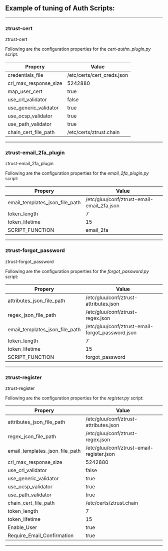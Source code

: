 
## Example of tuning of Auth Scripts:

-----------------------------------------------------------------------------------------------

### **ztrust-cert**

ztrust-cert  

Following are the configuration properties for the *cert-authn_plugin.py* script:  

|Propery | Value|
|------| --------- |
| credentials_file      |  /etc/certs/cert_creds.json  |
| crl_max_response_size |  5242880                     |
| map_user_cert         |  true                        |
| use_crl_validator     |  false                       |
| use_generic_validator |  true                        |
| use_ocsp_validator    |  true                        |
| use_path_validator    |  true                        |
| chain_cert_file_path  |  /etc/certs/ztrust.chain     |

-----------------------------------------------------------------------------------------------

### **ztrust-email_2fa_plugin**

ztrust-email_2fa_plugin  

Following are the configuration properties for the *email_2fa_plugin.py* script:  

|Propery | Value|
|------| --------- |
| email_templates_json_file_path    | /etc/gluu/conf/ztrust-email-email_2fa.json    |
| token_length                      | 7                                             |
| token_lifetime                    | 15                                            |  
| SCRIPT_FUNCTION                   | email_2fa                                     |

-----------------------------------------------------------------------------------------------

### **ztrust-forgot_password**

ztrust-forgot_password  

Following are the configuration properties for the *forgot_password.py* script:  

|Propery | Value|
|------| --------- |
| attributes_json_file_path         | /etc/gluu/conf/ztrust-attributes.json             |
| regex_json_file_path              | /etc/gluu/conf/ztrust-regex.json                  |
| email_templates_json_file_path    | /etc/gluu/conf/ztrust-email-forgot_password.json  |
| token_length                      | 7                                                 |
| token_lifetime                    | 15                                                |
| SCRIPT_FUNCTION                   | forgot_password                                   |

-----------------------------------------------------------------------------------------------

### **ztrust-register**

ztrust-register  

Following are the configuration properties for the *register.py* script:  

|Propery | Value|
|------| --------- |
| attributes_json_file_path         | /etc/gluu/conf/ztrust-attributes.json             |
| regex_json_file_path              | /etc/gluu/conf/ztrust-regex.json                  |
| email_templates_json_file_path    | /etc/gluu/conf/ztrust-email-register.json         |
| crl_max_response_size             | 5242880                                           |
| use_crl_validator                 | false                                             |
| use_generic_validator             | true                                              |
| use_ocsp_validator                | true                                              |
| use_path_validator                | true                                              |
| chain_cert_file_path              | /etc/certs/ztrust.chain                           |
| token_length                      | 7                                                 |
| token_lifetime                    | 15                                                |
| Enable_User                       | true                                              |
| Require_Email_Confirmation        | true                                              |

-----------------------------------------------------------------------------------------------
